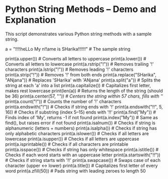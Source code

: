 # Python String Methods – Demo and Explanation

This script demonstrates various Python string methods with a sample string.

a = "!!!!heLLo My n!!ame is SHarika!!!!!!"  # The sample string

print(a.upper())           # Converts all letters to uppercase
print(a.lower())           # Converts all letters to lowercase
print(a.rstrip("!"))       # Removes trailing '!' characters
print(a.lstrip("!"))       # Removes leading '!' characters
print(a.strip("!"))        # Removes '!' from both ends
print(a.replace("SHarika", "ANjana"))  # Replaces 'SHarika' with 'ANjana'
print(a.split("a"))        # Splits the string at each 'a' into a list
print(a.capitalize())      # Capitalizes first letter, makes rest lowercase
print(len(a))              # Returns the length of the string (should be 36)
print(a.center(57, "*"))   # Centers the string within 57 chars, fills with '*'
print(a.count("!"))        # Counts the number of '!' characters
print(a.endswith("!"))     # Checks if string ends with '!'
print(a.endswith("!!", 5, 16)) # Checks if substring (index 5–15) ends with '!!'
print(a.find("My"))        # Finds index of 'My', returns -1 if not found
print(a.index("My"))       # Same as find(), but raises error if not found
print(a.isalnum())         # Checks if string is alphanumeric (letters + numbers)
print(a.isalpha())         # Checks if string has only alphabetic characters
print(a.islower())         # Checks if all letters are lowercase
print(a.isupper())         # Checks if all letters are uppercase
print(a.isprintable())     # Checks if all characters are printable
print(a.isspace())         # Checks if string has only whitespace
print(a.istitle())         # Checks if each word starts with an uppercase letter
print(a.startswith("!!"))  # Checks if string starts with '!!'
print(a.swapcase())        # Swaps case of each character (upper ↔ lower)
print(a.title())           # Capitalizes first letter of every word
print(a.zfill(50))         # Pads string with leading zeroes to length 50
